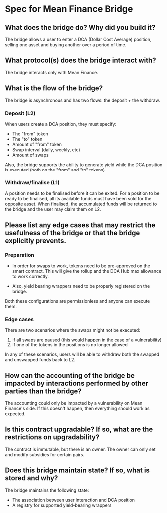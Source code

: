 # Spec for Mean Finance Bridge

## What does the bridge do? Why did you build it?

The bridge allows a user to enter a DCA (Dollar Cost Average) position, selling one asset and buying another over a period of time.

## What protocol(s) does the bridge interact with?

The bridge interacts only with Mean Finance.

## What is the flow of the bridge?

The bridge is asynchronous and has two flows: the deposit + the withdraw.

### Deposit (L2)

When users create a DCA position, they must specify:
- The "from" token
- The "to" token
- Amount of "from" token
- Swap interval (daily, weekly, etc)
- Amount of swaps

Also, the bridge supports the ability to generate yield while the DCA position is executed (both on the "from" and "to" tokens)

### Withdraw/finalise (L1)

A position needs to be finalised before it can be exited.
For a position to be ready to be finalised, all its available funds must have been sold for the opposite asset.
When finalised, the accumulated funds will be returned to the bridge and the user may claim them on L2.

## Please list any edge cases that may restrict the usefulness of the bridge or that the bridge explicitly prevents.

### Preparation
* In order for swaps to work, tokens need to be pre-approved on the smart contract. This will give the rollup and the DCA Hub max allowance to work correctly.

* Also, yield bearing wrappers need to be properly registered on the bridge.

Both these configurations are permissionless and anyone can execute them.

### Edge cases
There are two scenarios where the swaps might not be executed:

1. If all swaps are paused (this would happen in the case of a vulnerability)
1. If one of the tokens in the positions is no longer allowed

In any of these scenarios, users will be able to withdraw both the swapped and unswapped funds back to L2.

## How can the accounting of the bridge be impacted by interactions performed by other parties than the bridge?

The accounting could only be impacted by a vulnerability on Mean Finance's side. If this doesn't happen, then everything should work as expected.

## Is this contract upgradable? If so, what are the restrictions on upgradability?

The contract is immutable, but there is an owner. The owner can only set and modify subsidies for certain pairs.

## Does this bridge maintain state? If so, what is stored and why?

The bridge maintains the following state:
- The association between user interaction and DCA position
- A registry for supported yield-bearing wrappers